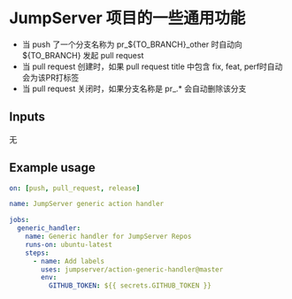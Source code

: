 # JumpServer 项目的一些通用功能

- 当 push 了一个分支名称为 pr_${TO_BRANCH}_other 时自动向 ${TO_BRANCH} 发起 pull request
- 当 pull request 创建时，如果 pull request title 中包含 fix, feat, perf时自动会为该PR打标签
- 当 pull request 关闭时，如果分支名称是 pr_.* 会自动删除该分支


## Inputs

无

## Example usage

```yaml
on: [push, pull_request, release]

name: JumpServer generic action handler

jobs:
  generic_handler:
    name: Generic handler for JumpServer Repos
    runs-on: ubuntu-latest
    steps:
      - name: Add labels
        uses: jumpserver/action-generic-handler@master
        env:
          GITHUB_TOKEN: ${{ secrets.GITHUB_TOKEN }}
```
